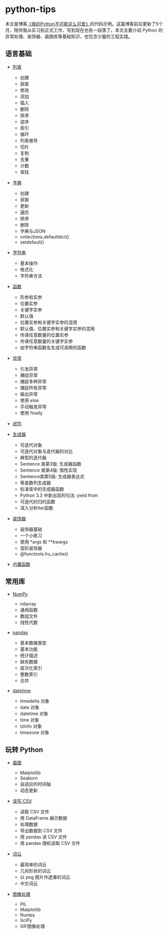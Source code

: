 # python-tips

本文是博客[《我的Python不可能这么可爱》](https://luochang212.github.io/posts/python_tips/)的代码示例。这篇博客前后更新了5个月，陪伴我从实习到正式工作，写到现在也告一段落了。本文主要介绍 Python 的异常处理、装饰器、画图库等基础知识，也包含少量的工程实践。

## 语言基础

- [列表](https://nbviewer.jupyter.org/github/luochang212/python-tips/blob/master/list.ipynb)

    - 创建
    - 获取
    - 修改
    - 添加
    - 插入
    - 删除
    - 排序
    - 逆序
    - 索引
    - 循环
    - 列表推导
    - 切片
    - 复制
    - 去重
    - 计数
    - 查找

- [字典](https://nbviewer.jupyter.org/github/luochang212/python-tips/blob/master/dict.ipynb)

    - 创建
    - 获取
    - 更新
    - 遍历
    - 排序
    - 删除
    - 字典与JSON
    - collections.defaultdict()
    - setdefault()

- [字符串](https://nbviewer.jupyter.org/github/luochang212/python-tips/blob/master/str.ipynb)

    - 基本操作
    - 格式化
    - 字符串方法

- [函数](https://nbviewer.jupyter.org/github/luochang212/python-tips/blob/master/func.ipynb)

    - 形参和实参
    - 位置实参
    - 关键字实参
    - 默认值
    - 位置实参和关键字实参的混用
    - 默认值、位置实参和关键字实参的混用
    - 传递任意数量的位置实参
    - 传递任意数量的关键字实参
    - 由字符串函数名生成可调用的函数

- [异常](https://nbviewer.jupyter.org/github/luochang212/python-tips/blob/master/exception.ipynb)

    - 引发异常
    - 捕捉异常
    - 捕捉多种异常
    - 捕捉所有异常
    - 输出异常
    - 使用 else
    - 手动触发异常
    - 使用 finally

- [闭包](https://nbviewer.jupyter.org/github/luochang212/python-tips/blob/master/closures.ipynb)

- [生成器](https://nbviewer.jupyter.org/github/luochang212/python-tips/blob/master/iter.ipynb)

    - 可迭代对象
    - 可迭代对象与迭代器的对比
    - 典型的迭代器
    - Sentence 类第3版: 生成器函数
    - Sentence 类第4版: 惰性实现
    - Sentence类第5版: 生成器表达式
    - 等差数列生成器
    - 标准库中的生成器函数
    - Python 3.3 中新出现的句法: yield from
    - 可迭代的归约函数
    - 深入分析iter函数

- [装饰器](https://nbviewer.jupyter.org/github/luochang212/python-tips/blob/master/decorator.ipynb)

    - 装饰器基础
    - 一个小练习
    - 使用 *args 和 **kwargs
    - 高阶装饰器
    - @functools.lru_cache()

- [内置函数](https://nbviewer.jupyter.org/github/luochang212/python-tips/blob/master/builtInFunction.ipynb)

## 常用库

- [NumPy](https://nbviewer.jupyter.org/github/luochang212/python-tips/blob/master/numpy.ipynb)

    - ndarray
    - 通用函数
    - 数组文件
    - 线性代数

- [pandas](https://nbviewer.jupyter.org/github/luochang212/python-tips/blob/master/pandas.ipynb)

    - 基本数据类型
    - 基本功能
    - 统计描述
    - 缺失数据
    - 层次化索引
    - 整数索引
    - 合并

- [datetime](https://nbviewer.jupyter.org/github/luochang212/python-tips/blob/master/datetime.ipynb)

    - timedelta 对象
    - date 对象
    - datetime 对象
    - time 对象
    - tzinfo 对象
    - timezone 对象

## 玩转 Python

- [画图](https://nbviewer.jupyter.org/github/luochang212/python-tips/blob/master/plot.ipynb)
  
    - Matplotlib
    - Seaborn
    - 自适应的时间轴
    - 动态更新

- [读写 CSV](https://nbviewer.jupyter.org/github/luochang212/python-tips/blob/master/csv.ipynb)

    - 读取 CSV 文件
    - 用 DataFrame 展示数据
    - 处理数据
    - 导出数据到 CSV 文件
    - 用 pandas 读 CSV 文件
    - 用 pandas 随机读取 CSV 文件

- [词云](https://nbviewer.jupyter.org/github/luochang212/python-tips/blob/master/wordCloud.ipynb)

    - 最简单的词云
    - 几何形状的词云
    - 以 png 图片作遮罩的词云
    - 中文词云

- [图像处理](https://nbviewer.jupyter.org/github/luochang212/python-tips/blob/master/image.ipynb)

    - PIL
    - Matplotlib
    - Numpy
    - SciPy
    - GIF图像处理
